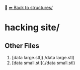 📁 [⬅ Back to structures/](../README.md)

# hacking site/


## Other Files
1. [data large.stl](./data large.stl)
2. [data small.stl](./data small.stl)